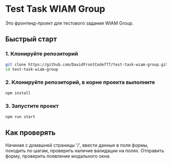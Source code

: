 # Test Task WIAM Group

Это фронтенд-проект для тестового задания WIAM Group.

## Быстрый старт

### 1. Клонируйте репозиторий

```bash
git clone https://github.com/DavidFrontCode777/test-task-wiam-group.git
cd test-task-wiam-group
```

### 2. Клонируйте репозиторий, в корне проекта выполните

```bash
npm install
```

### 3. Запустите проект
```bash
npm run start
```

## Как проверять

Начиная с домашней страницы '/', ввести данные в поля формы, походить по шагам, проверить наличие валидации на полях. Отправить форму, проверить появление модального окна.